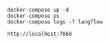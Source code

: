 ```shell
docker-compose up -d
docker-compose ps
docker-compose logs -f langflow
```

```shell
http://localhost:7860
```